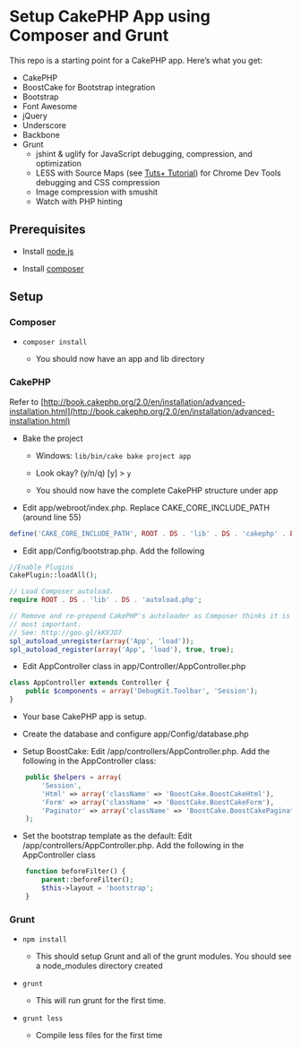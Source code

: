 # Setup CakePHP App using Composer and Grunt

This repo is a starting point for a CakePHP app. Here’s what you get:

* CakePHP
* BoostCake for Bootstrap integration
* Bootstrap
* Font Awesome
* jQuery
* Underscore
* Backbone
* Grunt
    * jshint & uglify for JavaScript debugging, compression, and optimization
    * LESS with Source Maps (see [Tuts+ Tutorial](http://net.tutsplus.com/tutorials/tools-and-tips/working-with-less-and-the-chrome-devtools/)) for Chrome Dev Tools debugging and CSS compression
    * Image compression with smushit
    * Watch with PHP hinting


## Prerequisites

* Install [node.js](http://nodejs.org/)

* Install [composer](http://getcomposer.org/)

## Setup

### Composer

* `composer install`

    * You should now have an app and lib directory

### CakePHP

Refer to [http://book.cakephp.org/2.0/en/installation/advanced-installation.html](http://book.cakephp.org/2.0/en/installation/advanced-installation.html)

* Bake the project

    * Windows: `lib/bin/cake bake project app`

    * Look okay? (y/n/q) [y] > `y`

    * You should now have the complete CakePHP structure under app

* Edit app/webroot/index.php. Replace CAKE_CORE_INCLUDE_PATH (around line 55)

```php
define('CAKE_CORE_INCLUDE_PATH', ROOT . DS . 'lib' . DS . 'cakephp' . DS . 'cakephp');
```

* Edit app/Config/bootstrap.php. Add the following

```php
//Enable Plugins
CakePlugin::loadAll();

// Load Composer autoload.
require ROOT . DS . 'lib' . DS . 'autoload.php';

// Remove and re-prepend CakePHP's autoloader as Composer thinks it is the
// most important.
// See: http://goo.gl/kKVJO7
spl_autoload_unregister(array('App', 'load'));
spl_autoload_register(array('App', 'load'), true, true);
```

* Edit AppController class in app/Controller/AppController.php

```php
class AppController extends Controller {
	public $components = array('DebugKit.Toolbar', 'Session');
}
```

* Your base CakePHP app is setup.

* Create the database and configure app/Config/database.php

* Setup BoostCake: Edit /app/controllers/AppController.php. Add the following in the AppController class:

```php
	public $helpers = array(
		'Session',
		'Html' => array('className' => 'BoostCake.BoostCakeHtml'),
		'Form' => array('className' => 'BoostCake.BoostCakeForm'),
		'Paginator' => array('className' => 'BoostCake.BoostCakePaginator'),
	);
```

* Set the bootstrap template as the default: Edit /app/controllers/AppController.php. Add the following in the AppController class

```php
    function beforeFilter() {
        parent::beforeFilter();
        $this->layout = 'bootstrap';
    }
```

### Grunt


* `npm install`

    * This should setup Grunt and all of the grunt modules. You should see a node_modules directory created

* `grunt`

    * This will run grunt for the first time.

* `grunt less`

    * Compile less files for the first time
